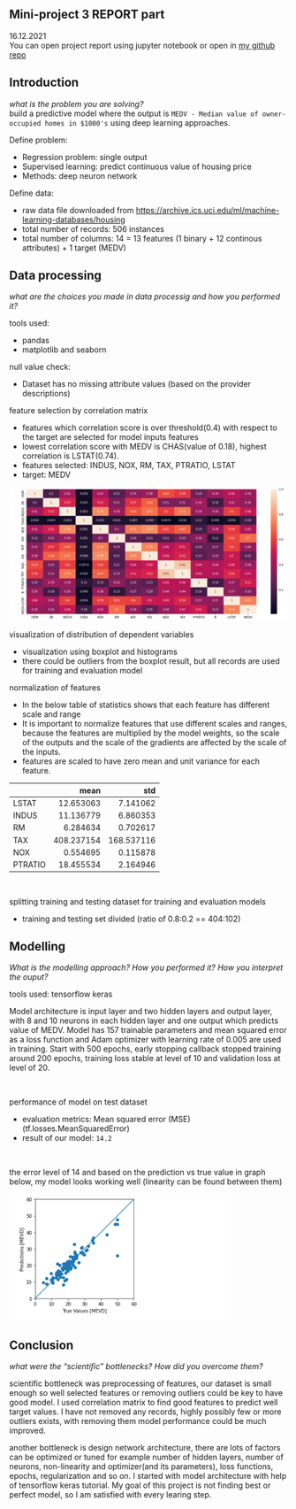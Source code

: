 ## Mini-project 3 REPORT part
 
16.12.2021  
You can open project report using jupyter notebook or open in [my github repo](https://github.com/saugkim/abo_data2021/blob/main/Assignment3_report_kim.md)


## Introduction


*what is the problem you are solving?*  
build a predictive model where the output is `MEDV - Median value of owner-occupied homes in $1000's` using deep learning approaches.

Define problem:
   - Regression problem: single output
   - Supervised learning: predict continuous value of housing price
   - Methods: deep neuron network


Define data:
   - raw data file downloaded from https://archive.ics.uci.edu/ml/machine-learning-databases/housing
   - total number of records: 506 instances   
   - total number of columns: 14 = 13 features (1 binary + 12 continous attributes) + 1 target (MEDV)

##  Data processing 
*what are the choices you made in data processig and how you performed it?*


tools used:  
   - pandas   
   - matplotlib and seaborn

null value check: 
   - Dataset has no missing attribute values (based on the provider descriptions)  


feature selection by correlation matrix
   - features which correlation score is over threshold(0.4) with respect to the target are selected for model inputs features  
   - lowest correlation score with MEDV is CHAS(value of 0.18), highest correlation is LSTAT(0.74).
   - features selected: INDUS, NOX, RM, TAX, PTRATIO, LSTAT
   - target: MEDV

<img src="https://raw.githubusercontent.com/saugkim/abo_data2021/main/image/correlation.PNG" width="800" />

<br>

visualization of distribution of dependent variables
   - visualization using boxplot and histograms
   - there could be outliers from the boxplot result, but all records are used for training and evaluation model
   


normalization of features 
   - In the below table of statistics shows that each feature has different scale and range 
   - It is important to normalize features that use different scales and ranges, because the features are multiplied by the model weights, so the scale of the outputs and the scale of the gradients are affected by the scale of the inputs. 
   - features are scaled to have zero mean and unit variance for each feature.
   
| |mean|	std|
|-- | --:| --:|
|LSTAT|	12.653063|	7.141062|
|INDUS|	11.136779|	6.860353|
|RM|	6.284634|	0.702617|
|TAX|	408.237154|	168.537116|
|NOX|	0.554695|	0.115878|
|PTRATIO|	18.455534|	2.164946|


<br>


splitting training and testing dataset for training and evaluation models
  - training and testing set divided (ratio of 0.8:0.2 == 404:102)  

##  Modelling

*What is the modelling approach? How you performed it? How you interpret the ouput?*

tools used: tensorflow keras    


Model architecture is input layer and two hidden layers and output layer, with 8 and 10 neurons in each hidden layer and one output which predicts value of MEDV. Model has 157 trainable parameters and mean squared error as a loss function and Adam optimizer with learning rate of 0.005 are used in training. Start with 500 epochs, early stopping callback stopped training around 200 epochs, training loss stable at level of 10 and validation loss at level of 20.  

<br>

performance of model on test dataset 

  - evaluation metrics: Mean squared error (MSE) (tf.losses.MeanSquaredError)  
  - result of our model: `14.2`
  
  
<br>

the error level of 14 and based on the prediction vs true value in graph below, my model looks working well (linearity can be found between them)

<img src="https://raw.githubusercontent.com/saugkim/abo_data2021/main/image/result.PNG" width="400" />



##  Conclusion 
*what were the “scientific” bottlenecks? How did you overcome them?*   

scientific bottleneck was preprocessing of features, our dataset is small enough so well selected features or removing outliers could be key to have good model. I used correlation matrix to find good features to predict well target values. I have not removed any records, highly possibly few or more outliers exists, with removing them model performance could be much improved. 

another bottleneck is design network architecture, there are lots of factors can be optimized or tuned for example number of hidden layers, number of neurons, non-linearity and optimizer(and its parameters), loss functions, epochs, regularization and so on. I started with model architecture with help of tensorflow keras tutorial. My goal of this project is not finding best or perfect model, so I am satisfied with every learing step. 

